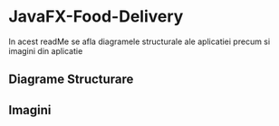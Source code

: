 # JavaFX-Food-Delivery
In acest readMe se afla diagramele structurale ale aplicatiei precum si imagini din aplicatie

## Diagrame Structurare
## Imagini
